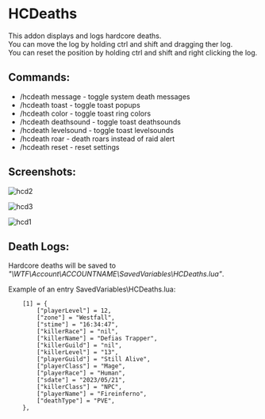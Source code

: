 # HCDeaths

This addon displays and logs hardcore deaths.   
You can move the log by holding ctrl and shift and dragging ther log.    
You can reset the position by holding ctrl and shift and right clicking the log.    

## Commands:
- /hcdeath message - toggle system death messages
- /hcdeath toast - toggle toast popups
- /hcdeath color - toggle toast ring colors
- /hcdeath deathsound - toggle toast deathsounds
- /hcdeath levelsound - toggle toast levelsounds
- /hcdeath roar - death roars instead of raid alert
- /hcdeath reset - reset settings

## Screenshots:

![hcd2](https://github.com/GryllsAddons/HCDeaths/assets/107083057/f12e7732-d9e2-433c-b987-bc880ef186ed)

![hcd3](https://github.com/GryllsAddons/HCDeaths/assets/107083057/cc52cf51-d0e6-4d52-a510-a884f1103827)

![hcd1](https://github.com/GryllsAddons/HCDeaths/assets/107083057/58b967c1-df33-4620-a2b4-2ae163768802)

## Death Logs:

Hardcore deaths will be saved to *"\WTF\Account\ACCOUNTNAME\SavedVariables\HCDeaths.lua"*.

Example of an entry SavedVariables\HCDeaths.lua:

```
	[1] = {
		["playerLevel"] = 12,
		["zone"] = "Westfall",
		["stime"] = "16:34:47",
		["killerRace"] = "nil",
		["killerName"] = "Defias Trapper",
		["killerGuild"] = "nil",
		["killerLevel"] = "13",
		["playerGuild"] = "Still Alive",
		["playerClass"] = "Mage",
		["playerRace"] = "Human",
		["sdate"] = "2023/05/21",
		["killerClass"] = "NPC",
		["playerName"] = "Fireinferno",
		["deathType"] = "PVE",
	},
```
